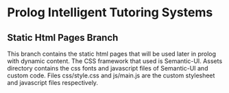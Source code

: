 Prolog Intelligent Tutoring Systems
=====
Static Html Pages Branch
-----
This branch contains the static html pages that will be used later in prolog with dynamic content.
The CSS framework that used is Semantic-UI.
Assets directory contains the css fonts and javascript files of Semantic-UI and custom code.
Files css/style.css and js/main.js are the custom stylesheet and javascript files respectively.
